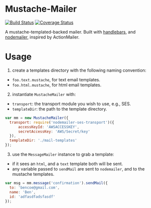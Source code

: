 # Mustache-Mailer

[![Build Status](https://travis-ci.org/npm/mustache-mailer.png)](https://travis-ci.org/npm/mustache-mailer)
[![Coverage Status](https://coveralls.io/repos/npm/mustache-mailer/badge.svg?branch=)](https://coveralls.io/r/npm/mustache-mailer?branch=)

A mustache-templated-backed mailer. Built with [handlebars](https://www.npmjs.com/package/handlebars#readme),
and [nodemailer](https://www.npmjs.com/package/nodemailer), inspired by ActionMailer.

# Usage

1. create a templates directory with the following naming convention:
  * `foo.text.mustache`, for text email templates.
  * `foo.html.mustache`, for html email templates.

2. instantiate `MustacheMailer` with:
  * `transport`: the transport module you wish to use, e.g., SES.
  * `templateDir`: the path to the template directory.

```js
var mm = new MustacheMailer({
  transport: require('nodemailer-ses-transport')({
      accessKeyId: 'AWSACCESSKEY',
      secretAccessKey: 'AWS/Secret/key'
  }),
  templateDir: './mail-templates'
});
```

3. use the `MessageMailer` instance to grab a template:
  * if it sees an `html`, and a `text` template both will be sent.
  * any variable passed to `sendMail` are sent to `nodemailer`, and
    to the mustache templates.

```js
var msg = mm.message('confirmation').sendMail({
  to: 'bencoe@gmail.com',
  name: 'Ben',
  id: 'adfasdfadsfasdf'
});
```
